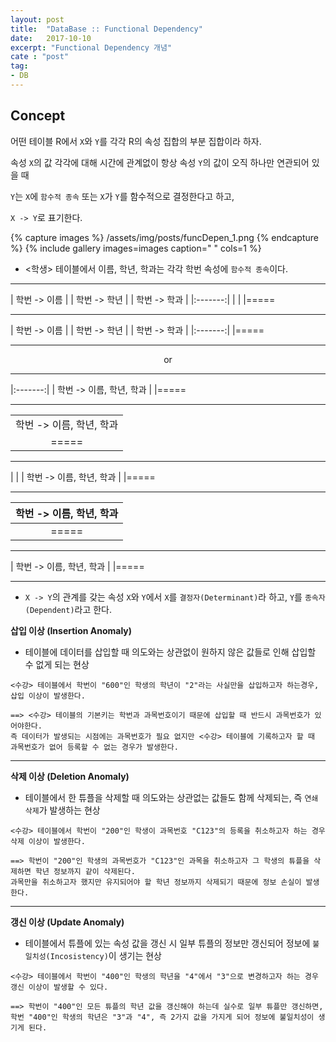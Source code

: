 ```yaml
---
layout: post
title:  "DataBase :: Functional Dependency"
date:   2017-10-10
excerpt: "Functional Dependency 개념"
cate : "post"
tag:
- DB
---
```


## Concept

어떤 테이블 R에서 `X`와 `Y`를 각각 R의 속성 집합의 부분 집합이라 하자.

속성 `X`의 값 각각에 대해 시간에 관계없이 항상 속성 `Y`의 값이 오직 하나만 연관되어 있을 때

`Y`는 `X`에 `함수적 종속` 또는 `X`가 `Y`를 함수적으로 결정한다고 하고,

`X -> Y`로 표기한다.


{% capture images %}
    /assets/img/posts/funcDepen_1.png
{% endcapture %}
{% include gallery images=images caption=" " cols=1 %}

* <학생> 테이블에서 이름, 학년, 학과는 각각 학번 속성에 `함수적 종속`이다.

---

|  학번 -> 이름  |
|  학번 -> 학년  |
|  학번 -> 학과  |
|:-------:|
| |
|=====

---

|  학번 -> 이름  |
|  학번 -> 학년  |
|  학번 -> 학과  |
|:-------:|
|=====

---

<center> or </center>

---


|:-------:|
|  학번 -> 이름, 학년, 학과  |
|=====



---

|         |
|:-------:|
|  학번 -> 이름, 학년, 학과  |
|=====

---

|         |
|  학번 -> 이름, 학년, 학과  |
|=====

---

|  학번 -> 이름, 학년, 학과  |
|:-------:|
|=====


---


|  학번 -> 이름, 학년, 학과  |
|=====


---


* `X -> Y`의 관계를 갖는 속성 `X`와 `Y`에서 `X`를 `결정자(Determinant)`라 하고, `Y`를 `종속자(Dependent)`라고 한다.

**삽입 이상 (Insertion Anomaly)**

* 테이블에 데이터를 삽입할 때 의도와는 상관없이 원하지 않은 값들로 인해 삽입할 수 없게 되는 현상

```
<수강> 테이블에서 학번이 "600"인 학생의 학년이 "2"라는 사실만을 삽입하고자 하는경우, 삽입 이상이 발생한다.

==> <수강> 테이블의 기본키는 학번과 과목번호이기 때문에 삽입할 때 반드시 과목번호가 있어야한다.
즉 데이터가 발생되는 시점에는 과목번호가 필요 없지만 <수강> 테이블에 기록하고자 할 때 과목번호가 없어 등록할 수 없는 경우가 발생한다.
```    

---

**삭제 이상 (Deletion Anomaly)**

* 테이블에서 한 튜플을 삭제할 때 의도와는 상관없는 값들도 함께 삭제되는, 즉 `연쇄 삭제`가 발생하는 현상

```
<수강> 테이블에서 학번이 "200"인 학생이 과목번호 "C123"의 등록을 취소하고자 하는 경우 삭제 이상이 발생한다.

==> 학번이 "200"인 학생의 과목번호가 "C123"인 과목을 취소하고자 그 학생의 튜플을 삭제하면 학년 정보까지 같이 삭제된다.
과목만을 취소하고자 했지만 유지되어야 할 학년 정보까지 삭제되기 때문에 정보 손실이 발생한다.
```    



---


**갱신 이상 (Update Anomaly)**

* 테이블에서 튜플에 있는 속성 값을 갱신 시 일부 튜플의 정보만 갱신되어 정보에 `불일치성(Incosistency)`이 생기는 현상



```
<수강> 테이블에서 학번이 "400"인 학생의 학년을 "4"에서 "3"으로 변경하고자 하는 경우 갱신 이상이 발생할 수 있다.

==> 학번이 "400"인 모든 튜플의 학년 값을 갱신해야 하는데 실수로 일부 튜플만 갱신하면, 
학번 "400"인 학생의 학년은 "3"과 "4", 즉 2가지 값을 가지게 되어 정보에 불일치성이 생기게 된다.
```    



